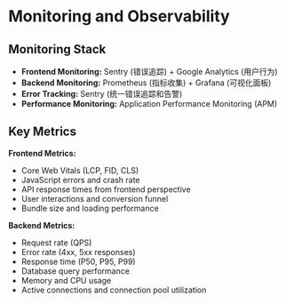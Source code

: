 # Monitoring and Observability

## Monitoring Stack

- **Frontend Monitoring:** Sentry (错误追踪) + Google Analytics (用户行为)
- **Backend Monitoring:** Prometheus (指标收集) + Grafana (可视化面板)
- **Error Tracking:** Sentry (统一错误追踪和告警)
- **Performance Monitoring:** Application Performance Monitoring (APM)

## Key Metrics

**Frontend Metrics:**
- Core Web Vitals (LCP, FID, CLS)
- JavaScript errors and crash rate
- API response times from frontend perspective
- User interactions and conversion funnel
- Bundle size and loading performance

**Backend Metrics:**
- Request rate (QPS)
- Error rate (4xx, 5xx responses)
- Response time (P50, P95, P99)
- Database query performance
- Memory and CPU usage
- Active connections and connection pool utilization
